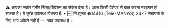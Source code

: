 ⚠️ आपका स्कोर गंभीर चिंता/डिप्रेशन का संकेत देता है।
आज किसी पेशेवर से बात करना मददगार हो सकता है।
ये तुरंत उपलब्ध विकल्प हैं:
• 🆓 निःशुल्क ☎️14416 (Tele-MANAS) 24×7 सहायता के लिए
आप अकेले नहीं हैं — मदद उपलब्ध है।
